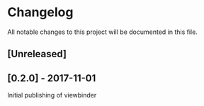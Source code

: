 # Changelog
All notable changes to this project will be documented in this file.

## [Unreleased]

## [0.2.0] - 2017-11-01
Initial publishing of viewbinder